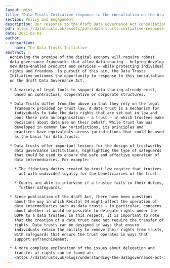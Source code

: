 ```yaml
---
layout: misc
title: "Data Trusts Initiative response to the consultation on the draft Data Governance Act"
section: Policy and Engagement
description: Our response to the draft Data Governance Act consultation considers the lessons data trusts offer for the creation of data intermediaries. 
pdf: https://datatrusts.uk/assets/pdfs/data-trusts-initiative-response-to-the-consultation-on-the-draft-data-governance-act.pdf
date: 2021-02-01
author:
- consortium: 
    name: The Data Trusts Initiative
abstract: |
  Achieving the promise of the digital economy will require robust
  data governance frameworks that allow data sharing – helping develop
  new data-enabled products and services – while protecting individual
  rights and freedoms. In pursuit of this aim, the Data Trusts
  Initiative welcomes the opportunity to response to this consultation
  on the draft Data Governance Act.

  * A variety of legal tools to support data sharing already exist,
    based on contractual, cooperative or corporate structures.

  * Data Trusts differ from the above in that they rely on the legal
    framework provided by trust law. A data trust is a mechanism for
    individuals to take the data rights that are set out in law and
    pool these into an organisation – a trust – in which trustees make
    decisions about data use on their behalf. While trust law was
    developed in common law jurisdictions, its principles and
    practices have equivalents across jurisdictions that could be used
    as the basis for data trusts.

  * Data trusts offer important lessons for the design of trustworthy
    data governance institutions, highlighting the type of safeguards
    that could be used to ensure the safe and effective operation of
    data intermediaries. For example:

    * The fiduciary duties created by trust law require that trustees
      act with undivided loyalty for the beneficiaries of the trust.

    * Courts are able to intervene if a trustee fails in their duties, providing
      further safeguards.

  * Since publication of the draft Act, there have been questions
    about the way in which Recital 24 might affect the operation of
    data intermediaries such as data trusts – in particular, concerns
    about whether it would be possible to delegate rights under the
    GDPR to a data trustee. In this respect, it is important to note
    that the creation of a data trust need not require the transfer of
    rights. Data trusts can be designed in ways that ensure
    individuals retain the ability to remove their rights from trusts,
    with safeguards that ensure the trust operates in ways that
    support enfranchisement.

  * A more complete exploration of the issues about delegation and
    transfer of rights can be found at:
    <https://datatrusts.uk/blogs/understanding-the-datagovernance-act-in-conversation-with-sylvie-delacroix-ben-mcfarlane-andpaul-nemitz>
---
```

